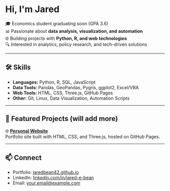 # Hi, I'm Jared   

🎓 Economics student graduating soon (GPA 3.6)  
📊 Passionate about **data analysis, visualization, and automation**  
🌐 Building projects with **Python, R, and web technologies**  
🔍 Interested in analytics, policy research, and tech-driven solutions  

---

## 🛠️ Skills
- **Languages:** Python, R, SQL, JavaScript  
- **Data Tools:** Pandas, GeoPandas, Pygris, ggplot2, Excel/VBA  
- **Web Tools:** HTML, CSS, Three.js, GitHub Pages  
- **Other:** Git, Linux, Data Visualization, Automation Scripts  

---

## 📂 Featured Projects (will add more)
  
🌐 [**Personal Website**](https://jaredbean42.github.io)  
Portfolio site built with HTML, CSS, and Three.js, hosted on GitHub Pages.  

---

## 📫 Connect
- Portfolio: [jaredbean42.github.io](https://jaredbean42.github.io)  
- LinkedIn: [linkedin.com/in/jared-e-bean](www.linkedin.com/in/jared-e-bean)  
- Email: your.email@example.com  
